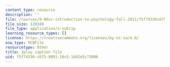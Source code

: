 ```yaml
---
content_type: resource
description: ''
file: /courses/9-00sc-introduction-to-psychology-fall-2011/f5f74336c675009110c51dd2e5c73006_-cK1og4ElKE.srt
file_size: 128349
file_type: application/x-subrip
learning_resource_types: []
license: https://creativecommons.org/licenses/by-nc-sa/4.0/
ocw_type: OCWFile
resourcetype: Other
title: 3play caption file
uid: f5f74336-c675-0091-10c5-1dd2e5c73006
---
```

